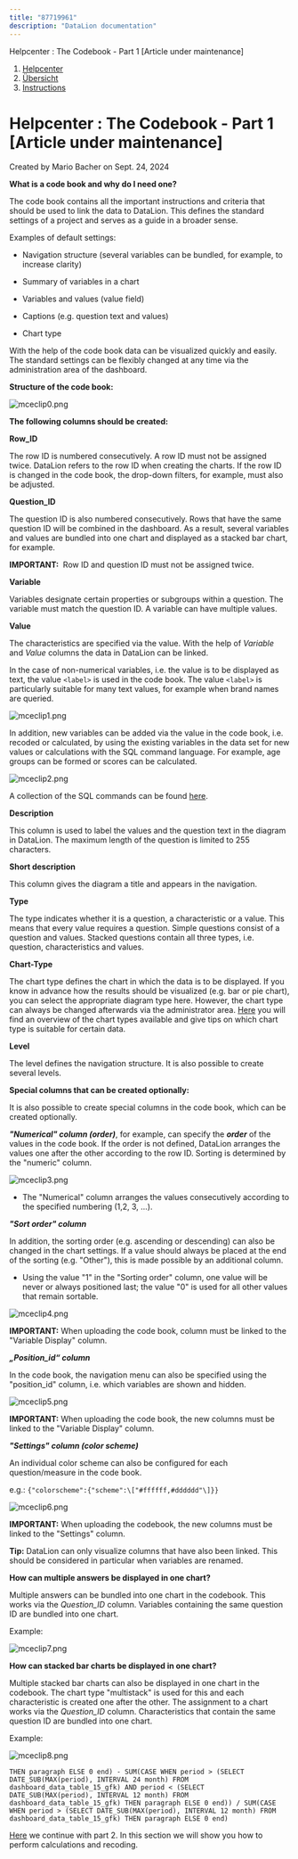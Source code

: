 ```yaml
---
title: "87719961"
description: "DataLion documentation"
---
```


Helpcenter : The Codebook - Part 1 \[Article under maintenance\]  

1.  [Helpcenter](index.html)
2.  [Übersicht](2982609.html)
3.  [Instructions](Instructions_85524497.html)

# Helpcenter : The Codebook - Part 1 \[Article under maintenance\]

Created by Mario Bacher on Sept. 24, 2024

**What is a code book and why do I need one?**

The code book contains all the important instructions and criteria that should be used to link the data to DataLion. This defines the standard settings of a project and serves as a guide in a broader sense.

Examples of default settings:

-   Navigation structure (several variables can be bundled, for example, to increase clarity)
    
-   Summary of variables in a chart
    
-   Variables and values (value field)
    
-   Captions (e.g. question text and values)
    
-   Chart type
    

With the help of the code book data can be visualized quickly and easily. The standard settings can be flexibly changed at any time via the administration area of the dashboard.

**Structure of the code book:**

![mceclip0.png](/img/87490647.png?width=760)

**The following columns should be created:**

**Row\_ID**

The row ID is numbered consecutively. A row ID must not be assigned twice. DataLion refers to the row ID when creating the charts. If the row ID is changed in the code book, the drop-down filters, for example, must also be adjusted.

**Question\_ID**

The question ID is also numbered consecutively. Rows that have the same question ID will be combined in the dashboard. As a result, several variables and values are bundled into one chart and displayed as a stacked bar chart, for example.

**IMPORTANT:**  Row ID and question ID must not be assigned twice.

**Variable**

Variables designate certain properties or subgroups within a question. The variable must match the question ID. A variable can have multiple values.

**Value**

The characteristics are specified via the value. With the help of *Variable* and *Value* columns the data in DataLion can be linked.

In the case of non-numerical variables, i.e. the value is to be displayed as text, the value `<label>` is used in the code book. The value `<label>` is particularly suitable for many text values, for example when brand names are queried.

![mceclip1.png](/img/87490654.png?width=760)

In addition, new variables can be added via the value in the code book, i.e. recoded or calculated, by using the existing variables in the data set for new values or calculations with the SQL command language. For example, age groups can be formed or scores can be calculated.

![mceclip2.png](/img/87490660.png?width=760)

A collection of the SQL commands can be found [here](https://datalion.zendesk.com/hc/de/articles/4417756427922-SQL-Calculations).

**Description**

This column is used to label the values and the question text in the diagram in DataLion. The maximum length of the question is limited to 255 characters.

**Short description**

This column gives the diagram a title and appears in the navigation.

**Type**

The type indicates whether it is a question, a characteristic or a value. This means that every value requires a question. Simple questions consist of a question and values. Stacked questions contain all three types, i.e. question, characteristics and values.

**Chart-Type**

The chart type defines the chart in which the data is to be displayed. If you know in advance how the results should be visualized (e.g. bar or pie chart), you can select the appropriate diagram type here. However, the chart type can always be changed afterwards via the administrator area. [Here](https://datalion.zendesk.com/hc/de/articles/360026885231-Welche-Charttypen-gibt-es-und-wie-kann-ich-sie-verwenden-) you will find an overview of the chart types available and give tips on which chart type is suitable for certain data.

**Level**

The level defines the navigation structure. It is also possible to create several levels.

**Special columns that can be created optionally:**

It is also possible to create special columns in the code book, which can be created optionally.

***"Numerical" column (order)***, for example, can specify the ***order*** of the values in the code book. If the order is not defined, DataLion arranges the values one after the other according to the row ID. Sorting is determined by the "numeric" column.

![mceclip3.png](/img/87490666.png?width=760)

-   The "Numerical" column arranges the values consecutively according to the specified numbering (1,2, 3, ...).
    

***"Sort order" column***

In addition, the sorting order (e.g. ascending or descending) can also be changed in the chart settings. If a value should always be placed at the end of the sorting (e.g. "Other"), this is made possible by an additional column.

-   Using the value "1" in the "Sorting order" column, one value will be never or always positioned last; the value "0" is used for all other values that remain sortable.
    

![mceclip4.png](/img/87490672.png?width=760)

**IMPORTANT:** When uploading the code book, column must be linked to the "Variable Display" column.

***„Position\_id“ column***

In the code book, the navigation menu can also be specified using the "position\_id" column, i.e. which variables are shown and hidden.

![mceclip5.png](/img/87490678.png?width=760)

**IMPORTANT:** When uploading the code book, the new columns must be linked to the "Variable Display" column.

***"Settings" column (color scheme)***

An individual color scheme can also be configured for each question/measure in the code book.

e.g.: `{"colorscheme":{"scheme":\["#ffffff,#dddddd"\]}}`

![mceclip6.png](/img/87490684.png?width=760)

**IMPORTANT:** When uploading the codebook, the new columns must be linked to the "Settings" column.

**Tip:** DataLion can only visualize columns that have also been linked. This should be considered in particular when variables are renamed.

**How can multiple answers be displayed in one chart?**

Multiple answers can be bundled into one chart in the codebook. This works via the *Question\_ID* column. Variables containing the same question ID are bundled into one chart.

Example:

![mceclip7.png](/img/87490690.png?width=760)

**How can stacked bar charts be displayed in one chart?**

Multiple stacked bar charts can also be displayed in one chart in the codebook. The chart type "multistack" is used for this and each characteristic is created one after the other. The assignment to a chart works via the *Question\_ID* column. Characteristics that contain the same question ID are bundled into one chart.

Example:

![mceclip8.png](/img/87490696.png?width=760)

```
THEN paragraph ELSE 0 end) - SUM(CASE WHEN period > (SELECT DATE_SUB(MAX(period), INTERVAL 24 month) FROM dashboard_data_table_15_gfk) AND period < (SELECT DATE_SUB(MAX(period), INTERVAL 12 month) FROM dashboard_data_table_15_gfk) THEN paragraph ELSE 0 end)) / SUM(CASE WHEN period > (SELECT DATE_SUB(MAX(period), INTERVAL 12 month) FROM dashboard_data_table_15_gfk) THEN paragraph ELSE 0 end)
```

[Here](https://datalion.zendesk.com/hc/de/articles/360012913220) we continue with part 2. In this section we will show you how to perform calculations and recoding.
